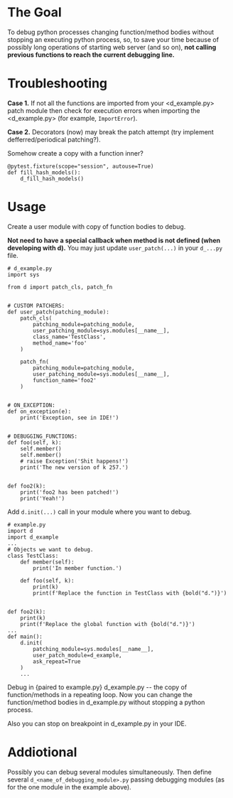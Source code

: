 # The Goal

To debug python processes changing function/method bodies without stopping an executing python process, so, to save your time because of possibly long operations of starting web server (and so on), **not calling previous functions to reach the current debugging line.**

# Troubleshooting

**Case 1.** If not all the functions are imported from your <d_example.py> patch module then check for execution errors when importing the <d_example.py> (for example, `ImportError`).

**Case 2.** Decorators (now) may break the patch attempt (try implement defferred/periodical patching?).

Somehow create a copy with a function inner?
```
@pytest.fixture(scope="session", autouse=True)
def fill_hash_models():
    d_fill_hash_models()
```

# Usage

Create a user module with copy of function bodies to debug.

**Not need to have a special callback when method is not defined (when developing with d).** You may just update `user_patch(...)` in your `d_...py` file.


```
# d_example.py
import sys

from d import patch_cls, patch_fn


# CUSTOM PATCHERS:
def user_patch(patching_module):
    patch_cls(
        patching_module=patching_module,
        user_patching_module=sys.modules[__name__],
        class_name='TestClass',
        method_name='foo'
    )

    patch_fn(
        patching_module=patching_module,
        user_patching_module=sys.modules[__name__],
        function_name='foo2'
    )


# ON_EXCEPTION:
def on_exception(e):
    print('Exception, see in IDE!')


# DEBUGGING_FUNCTIONS:
def foo(self, k):
    self.member()
    self.member()
    # raise Exception('Shit happens!')
    print('The new version of k 257.')


def foo2(k):
    print('foo2 has been patched!')
    print('Yeah!')
```

Add `d.init(...)` call in your module where you want to debug.

```
# example.py
import d
import d_example
...
# Objects we want to debug.
class TestClass:
    def member(self):
        print('In member function.')

    def foo(self, k):
        print(k)
        print(f'Replace the function in TestClass with {bold("d.")}')


def foo2(k):
    print(k)
    print(f'Replace the global function with {bold("d.")}')
...
def main():
    d.init(
        patching_module=sys.modules[__name__],
        user_patch_module=d_example,
        ask_repeat=True
    )
    ...
```

Debug in {paired to example.py} d_example.py -- the copy of function/methods in a repeating loop. Now you can change the function/method bodies in d_example.py without stopping a python process.

Also you can stop on breakpoint in d_example.py in your IDE.

# Addiotional

Possibly you can debug several modules simultaneously. Then define several `d_<name_of_debugging_module>.py` passing debugging modules (as for the one module in the example above).
